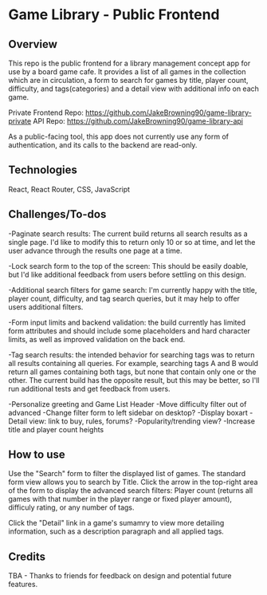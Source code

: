 # Game Library - Public Frontend

## Overview
This repo is the public frontend for a library management concept app for use by a board game cafe. It provides a list of all games in the collection which are in circulation, a form to search for games by title, player count, difficulty, and tags(categories) and a detail view with additional info on each game.

Private Frontend Repo: https://github.com/JakeBrowning90/game-library-private
API Repo: https://github.com/JakeBrowning90/game-library-api

As a public-facing tool, this app does not currently use any form of authentication, and its calls to the backend are read-only.

## Technologies
React, React Router, CSS, JavaScript

## Challenges/To-dos
-Paginate search results: The current build returns all search results as a single page. I'd like to modify this to return only 10 or so at time, and let the user advance through the results one page at a time.

-Lock search form to the top of the screen: This should be easily doable, but I'd like additional feedback from users before settling on this design.

-Additional search filters for game search: I'm currently happy with the title, player count, difficulty, and tag search queries, but it may help to offer users additional filters.

-Form input limits and backend validation: the build currently has limited form attributes and should include some placeholders and hard character limits, as well as improved validation on the back end.

-Tag search results: the intended behavior for searching tags was to return all results containing all queries. For example, searching tags A and B would return all games containing both tags, but none that contain only one or the other. The current build has the opposite result, but this may be better, so I'll run additional tests and get feedback from users.

-Personalize greeting and Game List Header
-Move difficulty filter out of advanced
-Change filter form to left sidebar on desktop?
-Display boxart
-Detail view: link to buy, rules, forums?
-Popularity/trending view?
-Increase title and player count heights

## How to use
Use the "Search" form to filter the displayed list of games. The standard form view allows you to search by Title. Click the arrow in the top-right area of the form to display the advanced search filters: Player count (returns all games with that number in the player range or fixed player amount), difficuly rating, or any number of tags. 

Click the "Detail" link in a game's sumamry to view more detailing information, such as a description paragraph and all applied tags.

## Credits
TBA - Thanks to friends for feedback on design and potential future features.
